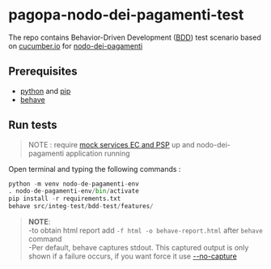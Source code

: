 # pagopa-nodo-dei-pagamenti-test
The repo contains Behavior-Driven Development ([BDD](https://cucumber.io/docs/bdd/)) test scenario based on [cucumber.io](https://cucumber.io/) for [nodo-dei-pagamenti](https://github.com/pagopa/pagopa-nodo4-nodo-dei-pagamenti)

## Prerequisites 
- [python](https://www.python.org/) and [pip](https://pip.pypa.io/en/stable/installation/)
- [behave](https://cucumber.io/docs/installation/python/)
  
## Run tests

>NOTE : require [mock services EC and PSP](https://github.com/pagopa/pagopa-mock-ec) up and nodo-dei-pagamenti application running 

Open terminal and typing the following commands : 

```py
python -m venv nodo-de-pagamenti-env
. nodo-de-pagamenti-env/bin/activate
pip install -r requirements.txt
behave src/integ-test/bdd-test/features/
```

>**NOTE**:\
-to obtain html report add `-f html -o behave-report.html` after `behave` command \
-Per default, behave captures stdout. This captured output is only shown if a failure occurs, if you want force it use [--no-capture](https://behave.readthedocs.io/en/stable/behave.html#cmdoption-no-capture) 
